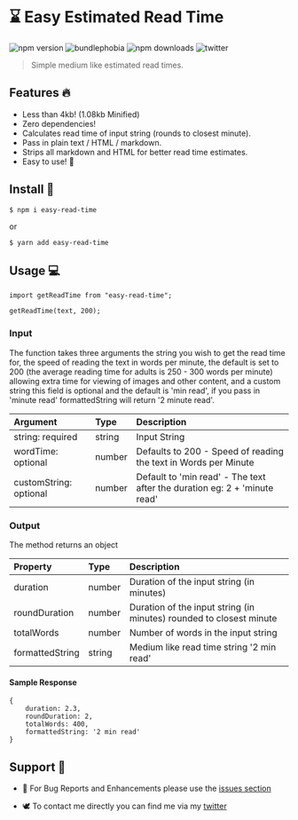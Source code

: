 # ⌛ Easy Estimated Read Time
![npm version](https://img.shields.io/npm/v/easy-read-time.svg)
![bundlephobia](https://img.shields.io/bundlephobia/min/easy-read-time.svg)
![npm downloads](https://img.shields.io/npm/dy/easy-read-time.svg)
![twitter](https://img.shields.io/twitter/follow/alexginns.svg?style=social)
> Simple medium like estimated read times.

## Features 🔥
- Less than 4kb! (1.08kb Minified)
- Zero dependencies!
- Calculates read time of input string (rounds to closest minute).
- Pass in plain text / HTML / markdown.
- Strips all markdown and HTML for better read time estimates.
- Easy to use! 💪

## Install 🔮 
```
$ npm i easy-read-time
```

or

```
$ yarn add easy-read-time
```

## Usage 💻

```
import getReadTime from "easy-read-time";

getReadTime(text, 200);
```

### Input
The function takes three arguments the string you wish to get the read time for, the speed of reading the text in words per minute, the default is set to 200 (the average reading time for adults is 250 - 300 words per minute) allowing extra time for viewing of images and other content, and a custom string this field is optional and the default is 'min read', if you pass in 'minute read' formattedString will return '2 minute read'.

| Argument  | Type | Description  |
| :------------ |:---------------|:---------------|
| string: required | string | Input String |
| wordTime: optional | number | Defaults to 200 - Speed of reading the text in Words per Minute |
| customString: optional | number | Default to 'min read' - The text after the duration eg: 2 + 'minute read' |

### Output
The method returns an object

| Property  | Type | Description  |
| :------------ | :--------------- | :---------------|
| duration | number | Duration of the input string (in minutes) |
| roundDuration | number | Duration of the input string (in minutes) rounded to closest minute |
| totalWords | number | Number of words in the input string |
| formattedString | string | Medium like read time string '2 min read' |

#### Sample Response

```
{
    duration: 2.3,
    roundDuration: 2,
    totalWords: 400,
    formattedString: '2 min read'
}
```

## Support 💬
- 🐞 For Bug Reports and Enhancements please use the [issues section](https://github.com/Alex61NN5/easy-read-time/issues)

- 🕊️ To contact me directly you can find me via my [twitter](https://twitter.com/alexginns) 
